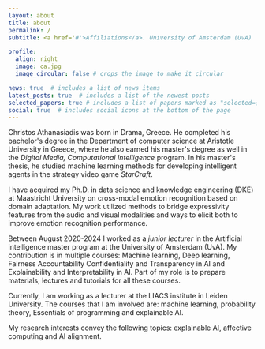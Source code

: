```yaml
---
layout: about
title: about
permalink: /
subtitle: <a href='#'>Affiliations</a>. University of Amsterdam (UvA)

profile:
  align: right
  image: ca.jpg
  image_circular: false # crops the image to make it circular

news: true  # includes a list of news items
latest_posts: true  # includes a list of the newest posts
selected_papers: true # includes a list of papers marked as "selected={true}"
social: true  # includes social icons at the bottom of the page
---
```


Christos Athanasiadis was born in Drama, Greece. He completed his bachelor's degree in the Department of computer science at Aristotle University in Greece, where he also earned his master's degree as well in the <em>Digital Media, Computational Intelligence</em> program. In his master's thesis, he studied machine learning methods for developing intelligent agents in the strategy video game <em>StarCraft</em>.

I have acquired my Ph.D. in data science and knowledge engineering (DKE) at Maastricht University on cross-modal emotion recognition based on domain adaptation. My work utilized methods to bridge expressivity features from the audio and visual modalities and ways to elicit both to improve emotion recognition performance.

Between August 2020-2024 I worked as a <em>junior lecturer</em> in the Artificial intelligence master program at the University of Amsterdam (UvA). My contribution is in multiple courses: Machine learning, Deep learning, Fairness Accountability Confidentiality and Transparency in AI and Explainability and Interpretability in AI. Part of my role is to prepare materials, lectures and tutorials for all these courses.

Currently, I am working as a lecturer at the LIACS institute in Leiden University. The courses that I am involved are: machine learning, probability theory, Essentials of programming and explainable AI.

My research interests convey the following topics: explainable AI, affective computing and AI alignment.








 